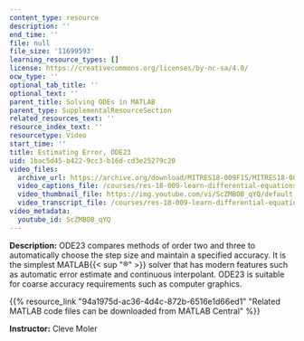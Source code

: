 ```yaml
---
content_type: resource
description: ''
end_time: ''
file: null
file_size: '11699593'
learning_resource_types: []
license: https://creativecommons.org/licenses/by-nc-sa/4.0/
ocw_type: ''
optional_tab_title: ''
optional_text: ''
parent_title: Solving ODEs in MATLAB
parent_type: SupplementalResourceSection
related_resources_text: ''
resource_index_text: ''
resourcetype: Video
start_time: ''
title: Estimating Error, ODE23
uid: 1bac5d45-b422-9cc3-b16d-cd3e25279c20
video_files:
  archive_url: https://archive.org/download/MITRES18-009F15/MITRES18-009F15_odes_05_300k.mp4
  video_captions_file: /courses/res-18-009-learn-differential-equations-up-close-with-gilbert-strang-and-cleve-moler-fall-2015/f248e5b54d9854c5a65e4dce02367cb0_ScZMBOB_qYQ.vtt
  video_thumbnail_file: https://img.youtube.com/vi/ScZMBOB_qYQ/default.jpg
  video_transcript_file: /courses/res-18-009-learn-differential-equations-up-close-with-gilbert-strang-and-cleve-moler-fall-2015/fa523517ea139cf33cbf1f138bfc235e_ScZMBOB_qYQ.pdf
video_metadata:
  youtube_id: ScZMBOB_qYQ
---
```


**Description:** ODE23 compares methods of order two and three to automatically choose the step size and maintain a specified accuracy. It is the simplest MATLAB{{< sup "®" >}} solver that has modern features such as automatic error estimate and continuous interpolant. ODE23 is suitable for coarse accuracy requirements such as computer graphics.

{{% resource_link "94a1975d-ac36-4d4c-872b-6516e1d66ed1" "Related MATLAB code files can be downloaded from MATLAB Central" %}}

**Instructor:** Cleve Moler

